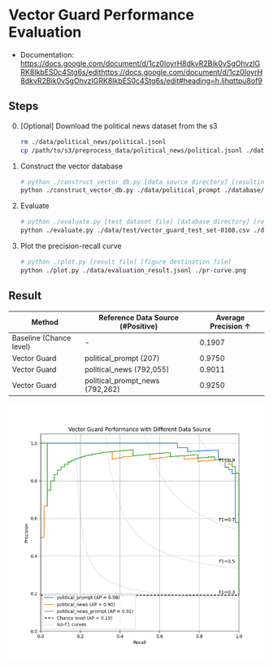 # Vector Guard Performance Evaluation

- Documentation: https://docs.google.com/document/d/1cz0IoyrH8dkvR2Bik0vSgOhvzIGRK8IkbES0c4Stg6s/edithttps://docs.google.com/document/d/1cz0IoyrH8dkvR2Bik0vSgOhvzIGRK8IkbES0c4Stg6s/edit#heading=h.ljhqttpu8of9

## Steps
0. [Optional] Download the political news dataset from the s3
    ```bash
    rm ./data/political_news/political.jsonl
    cp /path/to/s3/preprocess_data/political_news/political.jsonl ./data/political_news/
    ```

1. Construct the vector database
    ```bash
    # python ./construct_vector_db.py [data source directory] [resulting database directory]
    python ./construct_vector_db.py ./data/political_prompt ./database/political_prompt
    ```
2. Evaluate
    ```bash
    # python ./evaluate.py [test dataset file] [database directory] [result logging file]
    python ./evaluate.py ./data/test/vector_guard_test_set-0108.csv ./database/political_prompt ./data/evaluation_result.jsonl
    ```
3. Plot the precision-recall curve
    ```bash
    # python ./plot.py [result file] [figure destination file]
    python ./plot.py ./data/evaluation_result.jsonl ./pr-curve.png
    ```

## Result
| Method                  | Reference Data Source (#Positive) | Average Precision ↑ |
|-------------------------|-----------------------------------|---------------------|
| Baseline (Chance level) | -                                 | 0.1907              |
| Vector Guard            | political_prompt (207)            | 0.9750              |
| Vector Guard            | political_news (792,055)          | 0.9011              |
| Vector Guard            | political_prompt_news (792,262)   | 0.9250              |

![PR-curve](./pr-curve.png)